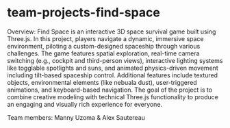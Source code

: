 # team-projects-find-space

Overview: Find Space is an interactive 3D space survival game built using Three.js. In this project, players navigate a dynamic, immersive space environment, piloting a custom-designed spaceship through various challenges. The game features spatial exploration, real-time camera switching (e.g., cockpit and third-person views), interactive lighting systems like togglable spotlights and suns, and animated physics-driven movement including tilt-based spaceship control. Additional features include textured objects, environmental elements (like nebuala dust), user-triggered animations, and keyboard-based navigation. The goal of the project is to combine creative modeling with technical Three.js functionality to produce an engaging and visually rich experience for everyone.


Team members: Manny Uzoma & Alex Sautereau